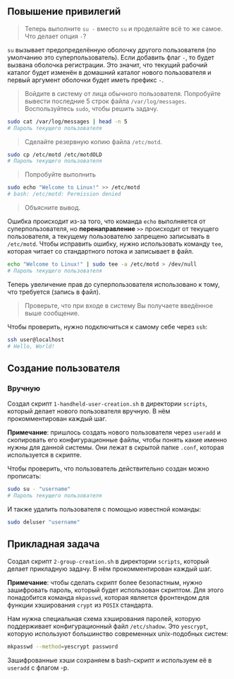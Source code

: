 ## Повышение привилегий
> Теперь выполните `su -` вместо `su` и проделайте всё то же самое. Что делает опция `-`?

`su` вызывает предопределённую оболочку другого пользователя (по умолчанию это суперпользователь). Если добавить флаг `-`, то будет вызвана оболочка регистрации. 
Это значит, что текущий рабочий каталог будет изменён в домашний каталог нового пользователя и первый аргумент оболочки будет иметь префикс `-`.

> Войдите в систему от лица обычного пользователя. Попробуйте вывести последние 5 строк файла `/var/log/messages`. Воспользуйтесь `sudo`, чтобы решить задачу.

```bash
sudo cat /var/log/messages | head -n 5
# Пароль текущего пользователя
```

> Сделайте резервную копию файла `/etc/motd`.

```bash
sudo cp /etc/motd /etc/motdOLD
# Пароль текущего пользователя
```

> Попробуйте выполнить

```bash
sudo echo "Welcome to Linux!" >> /etc/motd
# bash: /etc/motd: Permission denied
```
> Объясните вывод.

Ошибка происходит из-за того, что команда `echo` выполняется от суперпользователя, но __перенаправление__ `>>` происходит от текущего пользователя, а текущему пользователю запрещено записывать в `/etc/motd`.
Чтобы исправить ошибку, нужно использовать команду `tee`, которая читает со стандартного потока и записывает в файл.

```bash
echo "Welcome to Linux!" | sudo tee -a /etc/motd > /dev/null
# Пароль текущего пользователя
```
Теперь увеличение прав до суперпользователя использовано к тому, что требуется (запись в файл).

> Проверьте, что при входе в систему Вы получаете введённое выше сообщение.

Чтобы проверить, нужно подключиться к самому себе через `ssh`:
```bash
ssh user@localhost
# Hello, World!
```

## Создание пользователя

### Вручную
Создал скрипт `1-handheld-user-creation.sh` в директории `scripts`, который делает нового пользователя вручную. В нём прокомментирован каждый шаг.

__Примечание__: пришлось создать нового пользователя через `useradd` и скопировать его конфигурационные файлы, чтобы понять какие именно нужны для данной системы. Они лежат в скрытой папке `.conf`, которая используется в скрипте.

Чтобы проверить, что пользователь действительно создан можно прописать:
```bash
sudo su - "username"
# Пароль текущего пользователя
```
И также удалить пользователя с помощью известной команды:
```bash
sudo deluser "username"
```
## Прикладная задача
Создал скрипт `2-group-creation.sh` в директории `scripts`, который делает прикладную задачу. В нём прокомментирован каждый шаг.

__Примечание__: чтобы сделать скрипт более безопастным, нужно зашифровать пароль, который будет использован скриптом. Для этого понадобится команда `mkpasswd`, которая является фронтендом для функции хэширования `crypt` из `POSIX` стандарта. 

Нам нужна специальная схема хэширования паролей, которую поддерживает конфигурационный файл `/etc/shadow`. Это `yescrypt`, которую используют большинство современных unix-подобных систем:

```bash
mkpasswd --method=yescrypt password
```
Зашифрованные хэши сохраняем в bash-скрипт и используем её в `useradd` с флагом -p.
